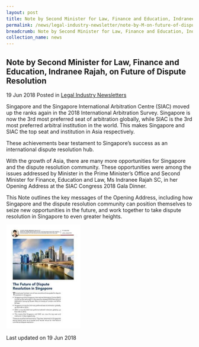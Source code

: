 ```yaml
---
layout: post
title: Note by Second Minister for Law, Finance and Education, Indranee Rajah, on Future of Dispute Resolution
permalink: /news/legal-industry-newsletter/note-by-M-on-future-of-dispute-resolution/
breadcrumb: Note by Second Minister for Law, Finance and Education, Indranee Rajah, on Future of Dispute Resolution
collection_name: news
---
```


<style>
  .image {width: 200px;}
  .image img {max-width: 100%;}
</style>

Note by Second Minister for Law, Finance and Education, Indranee Rajah, on Future of Dispute Resolution
---

19 Jun 2018 Posted in [Legal Industry Newsletters](/news/legal-industry-newsletters/)

Singapore and the Singapore International Arbitration Centre (SIAC) moved up the ranks again in the 2018 International Arbitration Survey. Singapore is now the 3rd most preferred seat of arbitration globally, while SIAC is the 3rd most preferred arbitral institution in the world. This makes Singapore and SIAC the top seat and institution in Asia respectively.

These achievements bear testament to Singapore’s success as an international dispute resolution hub.

With the growth of Asia, there are many more opportunities for Singapore and the dispute resolution community. These opportunities were among the issues addressed by Minister in the Prime Minister’s Office and Second Minister for Finance, Education and Law, Ms Indranee Rajah SC, in her Opening Address at the SIAC Congress 2018 Gala Dinner.

This Note outlines the key messages of the Opening Address, including how Singapore and the dispute resolution community can position themselves to seize new opportunities in the future, and work together to take dispute resolution in Singapore to even greater heights.

<div class="image">
  <a href="/files/NoteonFutureofDisputeResolution.pdf/"><img src="/images/1529391755383.jpg/" title="note on future of dispute resolution" alt="note on future of dispute resolution"></a>
</div>

<p class="right-side-updated">Last updated on 19 Jun 2018</p>
